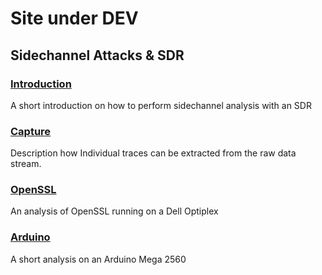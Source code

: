 # **Site under DEV**

## Sidechannel Attacks & SDR

### [Introduction](sca/introduction.md)
A short introduction on how to perform sidechannel analysis with an SDR

### [Capture](sca/capture.md)
Description how Individual traces can be extracted from the raw data stream.

### [OpenSSL](sca/openssl.md)
An analysis of OpenSSL running on a Dell Optiplex

### [Arduino](sca/arduino.md)
A short analysis on an Arduino Mega 2560

